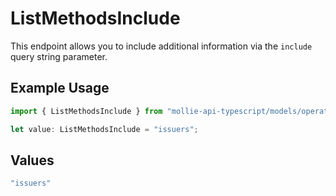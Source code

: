 # ListMethodsInclude

This endpoint allows you to include additional information via the
`include` query string parameter.

## Example Usage

```typescript
import { ListMethodsInclude } from "mollie-api-typescript/models/operations";

let value: ListMethodsInclude = "issuers";
```

## Values

```typescript
"issuers"
```